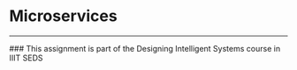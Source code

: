 # Microservices
<hr>
### This assignment is part of the Designing Intelligent Systems course in IIIT SEDS 
